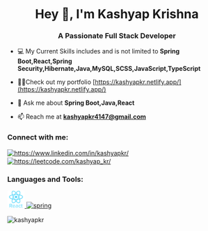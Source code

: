 <h1 align="center">Hey 👋, I'm Kashyap Krishna</h1>
<h3 align="center">A Passionate Full Stack Developer</h3>

- 💻 My Current Skills includes and is not limited to **Spring Boot,React,Spring Security,Hibernate,Java,MySQL,SCSS,JavaScript,TypeScript**

- 👨‍💻Check out my portfolio [https://kashyapkr.netlify.app/](https://kashyapkr.netlify.app/)

- 💬 Ask me about **Spring Boot,Java,React**

- 📫 Reach me at **kashyapkr4147@gmail.com**

<h3 align="left">Connect with me:</h3>
<p align="left">
<a href="https://www.linkedin.com/in/kashyapkr/" target="blank"><img align="center" src="https://raw.githubusercontent.com/rahuldkjain/github-profile-readme-generator/master/src/images/icons/Social/linked-in-alt.svg" alt="https://www.linkedin.com/in/kashyapkr/" height="30" width="40" /></a>
<a href="https://leetcode.com/kashyap_kr/" target="blank"><img align="center" src="https://raw.githubusercontent.com/rahuldkjain/github-profile-readme-generator/master/src/images/icons/Social/leet-code.svg" alt="https://leetcode.com/kashyap_kr/" height="30" width="40" /></a>
</p>

<h3 align="left">Languages and Tools:</h3>
<p align="left"> <a href="https://reactjs.org/" target="_blank" rel="noreferrer"> <img src="https://raw.githubusercontent.com/devicons/devicon/master/icons/react/react-original-wordmark.svg" alt="react" width="40" height="40"/> </a> <a href="https://spring.io/" target="_blank" rel="noreferrer"> <img src="https://www.vectorlogo.zone/logos/springio/springio-icon.svg" alt="spring" width="40" height="40"/> </a> </p>

<p><img align="center" src="https://github-readme-stats.vercel.app/api/top-langs?username=kashyapkr&show_icons=true&locale=en&layout=compact" alt="kashyapkr" /></p>
